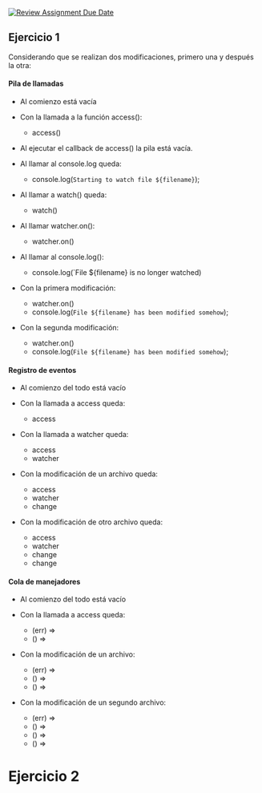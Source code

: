 [![Review Assignment Due Date](https://classroom.github.com/assets/deadline-readme-button-24ddc0f5d75046c5622901739e7c5dd533143b0c8e959d652212380cedb1ea36.svg)](https://classroom.github.com/a/NApXvVde)

## Ejercicio 1

Considerando que se realizan dos modificaciones, primero una y después la otra:

#### Pila de llamadas

- Al comienzo está vacía

- Con la llamada a la función access():
    - access()

- Al ejecutar el callback de access() la pila está vacía.

- Al llamar al console.log queda:
    - console.log(`Starting to watch file ${filename}`);

- Al llamar a watch() queda:
    - watch()

- Al llamar watcher.on():
    - watcher.on()

- Al llamar al console.log():
    - console.log(`File ${filename} is no longer watched)

- Con la primera modificación:
    - watcher.on()
    - console.log(`File ${filename} has been modified somehow`);

- Con la segunda modificación:
    - watcher.on()
    - console.log(`File ${filename} has been modified somehow`);


#### Registro de eventos

- Al comienzo del todo está vacío

- Con la llamada a access queda:
    - access

- Con la llamada a watcher queda:
    - access
    - watcher

- Con la modificación de un archivo queda:
    - access
    - watcher
    - change

- Con la modificación de otro archivo queda:
    - access
    - watcher
    - change
    - change


#### Cola de manejadores

- Al comienzo del todo está vacío

- Con la llamada a access queda:
    - (err) =>
    - () =>

- Con la modificación de un archivo: 
    - (err) =>
    - () =>
    - () =>

- Con la modificación de un segundo archivo: 
    - (err) =>
    - () =>
    - () =>
    - () =>


# Ejercicio 2